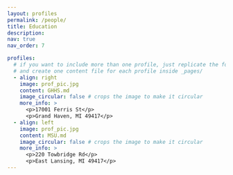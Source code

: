 ```yaml
---
layout: profiles
permalink: /people/
title: Education
description:
nav: true
nav_order: 7

profiles:
  # if you want to include more than one profile, just replicate the following block
  # and create one content file for each profile inside _pages/
  - align: right
    image: prof_pic.jpg
    content: GHHS.md
    image_circular: false # crops the image to make it circular
    more_info: >
      <p>17001 Ferris St</p>
      <p>Grand Haven, MI 49417</p>
  - align: left
    image: prof_pic.jpg
    content: MSU.md
    image_circular: false # crops the image to make it circular
    more_info: >
      <p>220 Towbridge Rd</p>
      <p>East Lansing, MI 49417</p>
---
```


